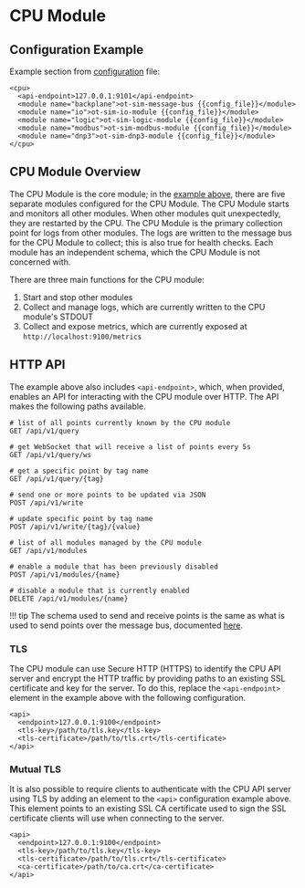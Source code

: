 # CPU Module

## Configuration Example

Example section from [configuration](configuration.md) file:

```
<cpu>
  <api-endpoint>127.0.0.1:9101</api-endpoint>
  <module name="backplane">ot-sim-message-bus {{config_file}}</module>
  <module name="io">ot-sim-io-module {{config_file}}</module>
  <module name="logic">ot-sim-logic-module {{config_file}}</module>
  <module name="modbus">ot-sim-modbus-module {{config_file}}</module>
  <module name="dnp3">ot-sim-dnp3-module {{config_file}}</module>
</cpu>
```

## CPU Module Overview

The CPU Module is the core module; in the [example above](#configuration-example), there are five separate modules configured for the CPU Module. The CPU Module starts and monitors all other modules. When other modules quit unexpectedly, they are restarted by the CPU. The CPU Module is the primary collection point for logs from other modules. The logs are written to the message bus for the CPU Module to collect; this is also true for health checks. Each module has an independent schema, which the CPU Module is not concerned with.

There are three main functions for the CPU module:

1. Start and stop other modules
1. Collect and manage logs, which are currently written to the CPU module's STDOUT
1. Collect and expose metrics, which are currently exposed at `http://localhost:9100/metrics`

## HTTP API

The example above also includes `<api-endpoint>`, which, when provided, enables an API for interacting with the CPU module over HTTP. The API makes the following paths available.

```
# list of all points currently known by the CPU module
GET /api/v1/query

# get WebSocket that will receive a list of points every 5s
GET /api/v1/query/ws

# get a specific point by tag name
GET /api/v1/query/{tag}

# send one or more points to be updated via JSON
POST /api/v1/write

# update specific point by tag name
POST /api/v1/write/{tag}/{value}

# list of all modules managed by the CPU module
GET /api/v1/modules

# enable a module that has been previously disabled
POST /api/v1/modules/{name}

# disable a module that is currently enabled
DELETE /api/v1/modules/{name}
```

!!! tip
    The schema used to send and receive points is the same as what is used to send points over the message bus, documented [here](modules.md#update-schema).

### TLS

The CPU module can use Secure HTTP (HTTPS) to identify the CPU API server and encrypt the HTTP traffic by providing paths to an existing SSL certificate and key for the server. To do this, replace the `<api-endpoint>` element in the example above with the following configuration.

```
<api>
  <endpoint>127.0.0.1:9100</endpoint>
  <tls-key>/path/to/tls.key</tls-key>
  <tls-certificate>/path/to/tls.crt</tls-certificate>
</api>
```

### Mutual TLS

It is also possible to require clients to authenticate with the CPU API server using TLS by adding an element to the `<api>` configuration example above. This element points to an existing SSL CA certificate used to sign the SSL certificate clients will use when connecting to the server.

```
<api>
  <endpoint>127.0.0.1:9100</endpoint>
  <tls-key>/path/to/tls.key</tls-key>
  <tls-certificate>/path/to/tls.crt</tls-certificate>
  <ca-certificate>/path/to/ca.crt</ca-certificate>
</api>
```
